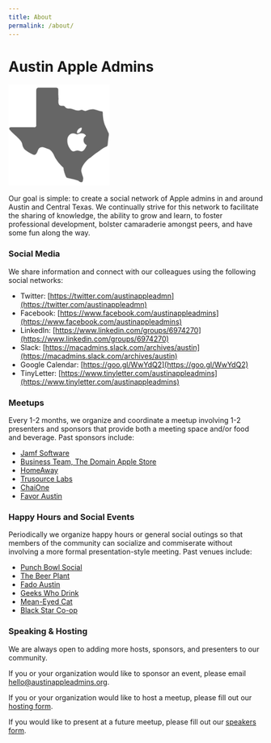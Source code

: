 ```yaml
---
title: About
permalink: /about/
---
```


# Austin Apple Admins 

<img src="/assets/images/aaa.png" alt="Austin Apple Admins" style="width: 200px;align: center;" />

Our goal is simple: to create a social network of Apple admins in and around Austin and Central Texas. We continually strive for this network to facilitate the sharing of knowledge, the ability to grow and learn, to foster professional development, bolster camaraderie amongst peers, and have some fun along the way.

### Social Media

We share information and connect with our colleagues using the following social networks:

* Twitter: [https://twitter.com/austinappleadmn](https://twitter.com/austinappleadmn)
* Facebook: [https://www.facebook.com/austinappleadmins](https://www.facebook.com/austinappleadmins)
* LinkedIn: [https://www.linkedin.com/groups/6974270](https://www.linkedin.com/groups/6974270)
* Slack: [https://macadmins.slack.com/archives/austin](https://macadmins.slack.com/archives/austin)
* Google Calendar: [https://goo.gl/WwYdQ2](https://goo.gl/WwYdQ2)
* TinyLetter: [https://www.tinyletter.com/austinappleadmins](https://www.tinyletter.com/austinappleadmins)

### Meetups

Every 1-2 months, we organize and coordinate a meetup involving 1-2 presenters and sponsors that provide both a meeting space and/or food and beverage. Past sponsors include:

* [Jamf Software](http://www.jamfsoftware.com/)
* [Business Team, The Domain Apple Store](http://www.apple.com/retail/thedomain/)
* [HomeAway](http://www.homeaway.com/)
* [Trusource Labs](http://www.trusourcelabs.com/)
* [ChaiOne](https://chaione.com/)
* [Favor Austin](http://favordelivery.com)

### Happy Hours and Social Events

Periodically we organize happy hours or general social outings so that members of the community can socialize and commiserate without involving a more formal presentation-style meeting. Past venues include:

* [Punch Bowl Social](http://www.punchbowlsocial.com/location/austin)
* [The Beer Plant](http://www.thebeerplant.com)
* [Fado Austin](http://www.fadoirishpub.com/austin/)
* [Geeks Who Drink](http://www.geekswhodrink.com/venue?id=199270)
* [Mean-Eyed Cat](http://themeaneyedcat.com/)
* [Black Star Co-op](http://www.blackstar.coop/)

### Speaking & Hosting

We are always open to adding more hosts, sponsors, and presenters to our community. 

If you or your organization would like to sponsor an event, please email [hello@austinappleadmins.org](mailto:hello@austinappleadmins.org).

If you or your organization would like to host a meetup, please fill out our [hosting form](https://goo.gl/forms/cKaOxNaMgm0N8M4c2).

If you would like to present at a future meetup, please fill out our [speakers form](https://goo.gl/forms/SlplkdmkkyKpG7982).
